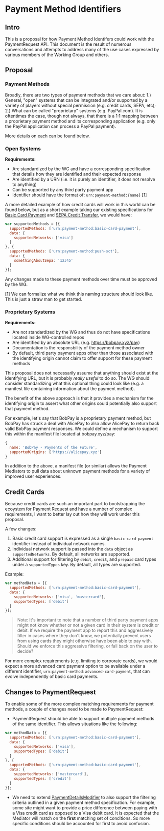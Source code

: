 # Payment Method Identifiers

## Intro

This is a proposal for how Payment Method Identifers could work with the PaymentRequest API. This document is the result of numerous conversations and attempts to address many of the use cases expressed by various members of the Working Group and others. 

## Proposal

### Payment Methods

Broadly, there are two types of payment methods that we care about: 1.) General, "open" systems that can be integrated and/or supported by a variety of players without special permission (e.g. credit cards, SEPA, etc); 2.) What can be called "proprietary" systems (e.g. PayPal.com). It is oftentimes the case, though not always, that there is a 1:1 mapping between a proprietary payment method and its corresponding application (e.g. only the PayPal application can process a PayPal payment).

More details on each can be found below.

### Open Systems

**Requirements:**

* Are standardized by the WG and have a corresponding specification that details how they are identified and their expected response
* Are identified by a URN (i.e. it is purely an identifier, it does not resolve to anything)
* Can be supported by any third party payment app
* Identifier should have the format of: `urn:payment-method:{name}` [1]

A more detailed example of how credit cards will work in this world can be found below, but as a short example taking our existing specifications for [Basic Card Payment](https://w3c.github.io/webpayments-methods-card/) and [SEPA Credit Transfer](http://w3c.github.io/webpayments-methods-credit-transfer-direct-debit/), we would have:

```js
var supportedMethods = [{
  supportedMethods: ['urn:payment-method:basic-card-payment'],
  data: {
    supportedNetworks: ['visa']
  }
}, {
  supportedMethods: ['urn:payment-method:push-sct'],
  data: {
    somethingAboutSepa: '12345'
  }
}];
```

Any changes made to these payment methods over time must be approved by the WG.

[1] We can formalize what we think this naming structure should look like. This is just a straw man to get started.


### Proprietary Systems

**Requirements:**

* Are not standardized by the WG and thus do not have specifications located inside WG-controlled repos
* Are identified by an absolute URL (e.g. https://bobpay.xyz/pay)
* Documentation is the responsbility of the payment method owner
* By default, third party payment apps other than those associated with the identifying origin cannot claim to offer support for these payment methods

This proposal does not necessarily assume that anything should exist at the identifying URL, but it is probably *really useful* to do so. The WG should consider standardizing what this optional thing could look like (e.g. a manifest file containing information about the payment method).

The benefit of the above approach is that it provides a mechanism for the identifying origin to assert what other origins could potentially also support that payment method.

For example, let's say that BobPay is a proprietary payment method, but BobPay has struck a deal with AlicePay to also allow AlicePay to return back valid BobPay payment responses. We could define a mechanism to support this within the manifest file located at bobpay.xyz/pay:

```js
{
  name: 'BobPay - Payments of the Future',
  supportedOrigins: ['https://alicepay.xyz']
}
``` 

In addition to the above, a manifest file (or similar) allows the Payment Mediators to pull data about unknown payment methods for a variety of improved user experiences.

## Credit Cards

Because credit cards are such an important part to bootstrapping the ecoystem for Payment Request and have a number of complex requirements, I want to better lay out how they will work under this proposal.

A few changes:

1. Basic credit card support is expressed as a single `basic-card-payment` identifier instead of individual network names.
2. Individual network support is passed into the `data` object as `supportedNetworks`. By default, all networks are supported.
3. Additional support for filtering by `debit`, `credit`, and `prepaid` card types under a `supportedTypes` key. By default, all types are supported.

Example:

```js
var methodData = [{
  supportedMethods: ['urn:payment-method:basic-card-payment'],
  data: {
    supportedNetworks: ['visa', 'mastercard'],
    supportedTypes: ['debit']
  }
}];
```

> Note: It's important to note that a number of third party payment apps might not know whether or not a given card in their system is credit or debit. If we require the payment app to report this and aggressively filter in cases where they don't know, we potentially prevent users from using cards they might otherwise have been able to pay with. Should we enforce this aggressive filtering, or fall back on the user to decide?

For more complex requirements (e.g. limiting to corporate cards), we would expect a more advanced card payment option to be available under a different identifier, `urn:payment-method:advanced-card-payment`, that can evolve independently of basic card payments.

## Changes to PaymentRequest

To enable some of the more complex matching requirements for payment methods, a couple of changes need to be made to PaymentRequest:

* PaymentRequest should be able to support multiple payment methods of the same identifier. This allows situations like the following:

```js
var methodData = [{
  supportedMethods: ['urn:payment-method:basic-card-payment'],
  data: {
    supportedNetworks: ['visa'],
    supportedTypes: ['debit']
  }
}, {
  supportedMethods: ['urn:payment-method:basic-card-payment'],
  data: {
    supportedNetworks: ['mastercard'],
    supportedTypes: ['credit']
  }
}];
```

* We need to extend [PaymentDetailsModifier](https://w3c.github.io/browser-payment-api/#paymentdetailsmodifier-dictionary) to also support the filtering criteria outlined in a given payment method specification. For example, some site might want to provide a price difference between paying with a Visa credit card as opposed to a Visa debit card. It is expected that the Mediator will match on the **first** matching set of conditions. So more specific conditions should be accounted for first to avoid confusion.
